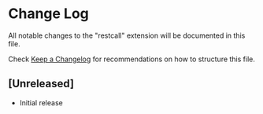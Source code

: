 # Change Log

All notable changes to the "restcall" extension will be documented in this file.

Check [Keep a Changelog](http://keepachangelog.com/) for recommendations on how to structure this file.

## [Unreleased]

- Initial release
